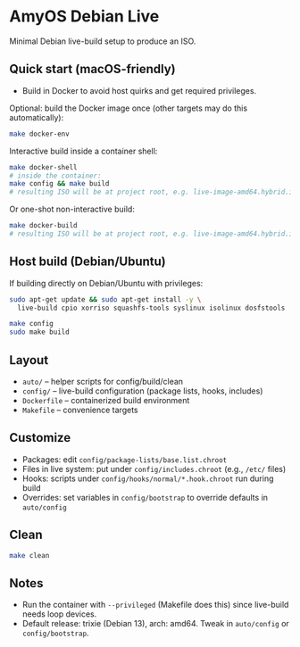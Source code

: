# AmyOS Debian Live

Minimal Debian live-build setup to produce an ISO.

## Quick start (macOS-friendly)

- Build in Docker to avoid host quirks and get required privileges.

Optional: build the Docker image once (other targets may do this automatically):

```sh
make docker-env
```

Interactive build inside a container shell:

```sh
make docker-shell
# inside the container:
make config && make build
# resulting ISO will be at project root, e.g. live-image-amd64.hybrid.iso
```

Or one-shot non-interactive build:

```sh
make docker-build
# resulting ISO will be at project root, e.g. live-image-amd64.hybrid.iso
```

## Host build (Debian/Ubuntu)

If building directly on Debian/Ubuntu with privileges:

```sh
sudo apt-get update && sudo apt-get install -y \
  live-build cpio xorriso squashfs-tools syslinux isolinux dosfstools

make config
sudo make build
```

## Layout

- `auto/` – helper scripts for config/build/clean
- `config/` – live-build configuration (package lists, hooks, includes)
- `Dockerfile` – containerized build environment
- `Makefile` – convenience targets

## Customize

- Packages: edit `config/package-lists/base.list.chroot`
- Files in live system: put under `config/includes.chroot` (e.g., `/etc/` files)
- Hooks: scripts under `config/hooks/normal/*.hook.chroot` run during build
- Overrides: set variables in `config/bootstrap` to override defaults in `auto/config`

## Clean

```sh
make clean
```

## Notes

- Run the container with `--privileged` (Makefile does this) since live-build needs loop devices.
- Default release: trixie (Debian 13), arch: amd64. Tweak in `auto/config` or `config/bootstrap`.